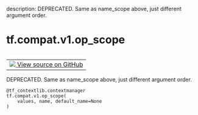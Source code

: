 description: DEPRECATED. Same as name_scope above, just different argument order.

<div itemscope itemtype="http://developers.google.com/ReferenceObject">
<meta itemprop="name" content="tf.compat.v1.op_scope" />
<meta itemprop="path" content="Stable" />
</div>

# tf.compat.v1.op_scope

<!-- Insert buttons and diff -->

<table class="tfo-notebook-buttons tfo-api nocontent" align="left">
<td>
  <a target="_blank" href="https://github.com/tensorflow/tensorflow/blob/r2.4/tensorflow/python/framework/ops.py#L6723-L6730">
    <img src="https://www.tensorflow.org/images/GitHub-Mark-32px.png" />
    View source on GitHub
  </a>
</td>
</table>



DEPRECATED. Same as name_scope above, just different argument order.

<pre class="devsite-click-to-copy prettyprint lang-py tfo-signature-link">
<code>@tf_contextlib.contextmanager</code>
<code>tf.compat.v1.op_scope(
    values, name, default_name=None
)
</code></pre>



<!-- Placeholder for "Used in" -->
